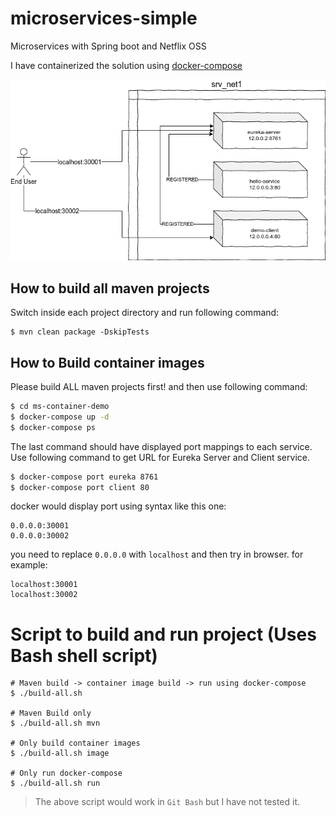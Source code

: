 # microservices-simple
Microservices with Spring boot and Netflix OSS 

I have containerized the solution using [docker-compose](./ms-container-demo/docker-compose.yml)

![Application Architecture](./spring-cloud-in-docker.png)

## How to build all maven projects

Switch inside each project directory and run following command:

```
$ mvn clean package -DskipTests
```

## How to Build container images

Please build ALL maven projects first! and then use following command:

```bash
$ cd ms-container-demo
$ docker-compose up -d
$ docker-compose ps
```

The last command should have displayed port mappings to each service. Use following command to get URL for Eureka Server and Client service.

```bash
$ docker-compose port eureka 8761 
$ docker-compose port client 80
```

docker would display port using syntax like this one:

```
0.0.0.0:30001
0.0.0.0:30002
```

you need to replace `0.0.0.0` with `localhost` and then try in browser. for example:

```
localhost:30001
localhost:30002
```

# Script to build and run project (Uses Bash shell script)

```
# Maven build -> container image build -> run using docker-compose
$ ./build-all.sh

# Maven Build only
$ ./build-all.sh mvn

# Only build container images
$ ./build-all.sh image

# Only run docker-compose
$ ./build-all.sh run
```

> The above script would work in `Git Bash` but I have not tested it.

